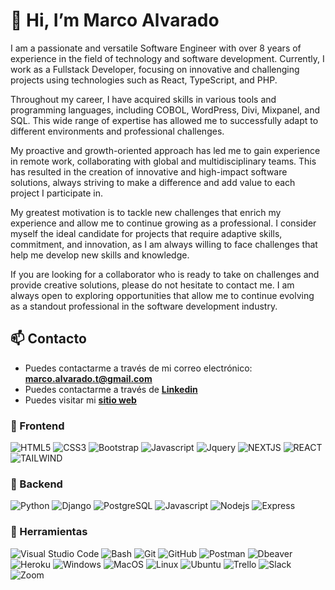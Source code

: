# 👋 Hi, I’m Marco Alvarado

I am a passionate and versatile Software Engineer with over 8 years of experience in the field of technology and software development. Currently, I work as a Fullstack Developer, focusing on innovative and challenging projects using technologies such as React, TypeScript, and PHP.

Throughout my career, I have acquired skills in various tools and programming languages, including COBOL, WordPress, Divi, Mixpanel, and SQL. This wide range of expertise has allowed me to successfully adapt to different environments and professional challenges.

My proactive and growth-oriented approach has led me to gain experience in remote work, collaborating with global and multidisciplinary teams. This has resulted in the creation of innovative and high-impact software solutions, always striving to make a difference and add value to each project I participate in.

My greatest motivation is to tackle new challenges that enrich my experience and allow me to continue growing as a professional. I consider myself the ideal candidate for projects that require adaptive skills, commitment, and innovation, as I am always willing to face challenges that help me develop new skills and knowledge.

If you are looking for a collaborator who is ready to take on challenges and provide creative solutions, please do not hesitate to contact me. I am always open to exploring opportunities that allow me to continue evolving as a standout professional in the software development industry.

## 📫 Contacto

- Puedes contactarme a través de mi correo electrónico: **<marco.alvarado.t@gmail.com>**
- Puedes contactarme a través de **[Linkedin](<[https://www.linkedin.com/in/example](https://www.linkedin.com/in/marcoalvaradot/)>)**
- Puedes visitar mi **[sitio web](https://agenciacl.tech)**

### 🎨 Frontend

![HTML5](https://img.shields.io/badge/HTML5-E34F26?style=for-the-badge&logo=html5&logoColor=white) ![CSS3](https://img.shields.io/badge/CSS3-1572B6?style=for-the-badge&logo=css3&logoColor=white) ![Bootstrap](https://img.shields.io/badge/Bootstrap-563D7C?style=for-the-badge&logo=bootstrap&logoColor=white) ![Javascript](https://img.shields.io/badge/Javascript-323330?style=for-the-badge&logo=javascript&logoColor=F7DF1E) ![Jquery](https://img.shields.io/badge/jQuery-0769AD?style=for-the-badge&logo=jquery&logoColor=white)
![NEXTJS](https://img.shields.io/badge/NEXTJS-000000?style=for-the-badge&logo=nextdotjs&logoColor=white)
![REACT](https://img.shields.io/badge/REACT-298FB0?style=for-the-badge&logo=react&logoColor=white)
![TAILWIND](https://img.shields.io/badge/TAILWIND-38BDF8?style=for-the-badge&logo=tailwindcss&logoColor=white)

### 🔨 Backend

![Python](https://img.shields.io/badge/Python-3776AB?style=for-the-badge&logo=python&logoColor=white) ![Django](https://img.shields.io/badge/Django-092E20?style=for-the-badge&logo=django&logoColor=white) ![PostgreSQL](https://img.shields.io/badge/PostgreSQL-316192?style=for-the-badge&logo=postgresql&logoColor=white)
![Javascript](https://img.shields.io/badge/Javascript-323330?style=for-the-badge&logo=javascript&logoColor=F7DF1E) ![Nodejs](https://img.shields.io/badge/Node.js-43853D?style=for-the-badge&logo=node.js&logoColor=white) ![Express](https://img.shields.io/badge/Express.js-404D59?style=for-the-badge)

### 📎 Herramientas

![Visual Studio Code](https://img.shields.io/badge/Visual%20Studio%20Code-007ACC?style=for-the-badge&logo=visual-studio-code&logoColor=white) ![Bash](https://img.shields.io/badge/Bash-121011?style=for-the-badge&logo=gnu-bash&logoColor=white) ![Git](https://img.shields.io/badge/git-%23F05033.svg?style=for-the-badge&logo=git&logoColor=white) ![GitHub](https://img.shields.io/badge/github-%23121011.svg?style=for-the-badge&logo=github&logoColor=white) ![Postman](https://img.shields.io/badge/Postman-FF6C37?style=for-the-badge&logo=postman&logoColor=white) ![Dbeaver](https://img.shields.io/badge/DBeaver-EE0000?style=for-the-badge&logo=dbeaver&logoColor=white) ![Heroku](https://img.shields.io/badge/Heroku-430098?style=for-the-badge&logo=heroku&logoColor=white) ![Windows](https://img.shields.io/badge/Windows-0078D6?style=for-the-badge&logo=windows&logoColor=white) ![MacOS](https://img.shields.io/badge/MacOS-000000?style=for-the-badge&logo=apple&logoColor=white) ![Linux](https://img.shields.io/badge/Linux-FCC624?style=for-the-badge&logo=linux&logoColor=black) ![Ubuntu](https://img.shields.io/badge/Ubuntu-E95420?style=for-the-badge&logo=ubuntu&logoColor=white) ![Trello](https://img.shields.io/badge/Trello-0052CC?style=for-the-badge&logo=trello&logoColor=white) ![Slack](https://img.shields.io/badge/Slack-4A154B?style=for-the-badge&logo=slack&logoColor=white) ![Zoom](https://img.shields.io/badge/Zoom-2D8CFF?style=for-the-badge&logo=zoom&logoColor=white)
